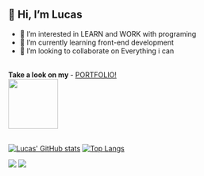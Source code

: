 ## <span>👋 Hi, I’m **Lucas**</span>
  
  - 👀 I’m interested in LEARN and WORK with programing
  - 🌱 I’m currently learning front-end development
  - 💞️ I’m looking to collaborate on Everything i can
  <br>
  
  <div display="inline-table">
  <strong>Take a look on my </strong> - <a href="https://lucopdev.github.io/portfolio/index.html" target="_blank">PORTFOLIO!</a>
  </div>
  
  <div display="inline-table">
  <img src="https://images.emojiterra.com/google/noto-emoji/v2.034/128px/1f468-1f4bb.png" width="100" target="_blank">
  </div>
  <BR>
  
  [![Lucas' GitHub stats](https://github-readme-stats.vercel.app/api?username=lucopdev&theme=onedark&show_icons=true)](https://github.com/lucopdev/github-readme-stats)
  [![Top Langs](https://github-readme-stats.vercel.app/api/top-langs/?username=lucopdev&theme=onedark)](https://github.com/lucopdev/github-readme-stats)
  
  
  <a href="https://www.linkedin.com/in/lsrdev/"><img src="https://img.shields.io/badge/LinkedIn-0077B5?style=for-the-badge&logo=linkedin&logoColor=white"></a>
  <a href="https://replit.com/@lucopunk"><img src="https://img.shields.io/badge/replit-667881?style=for-the-badge&logo=replit&logoColor=white"></a>
